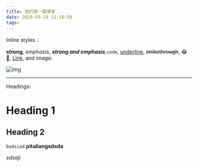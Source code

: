 ```yaml
---
title: 我的第一篇博客
date: 2020-03-19 21:18:59
tags:
---
```


Inline styles：

**strong**, *emphasis*, ***strong and emphasis***,`code`, <u>underline</u>, ~~strikethrough~~, :joy:🤣, [Link](https://example.com), and image:

![img](https://picsum.photos/600/400/?random)

---

Headings:

# Heading 1

## Heading 2

`bodsiad`
**pitaliangsdsda**

*sdsaji*